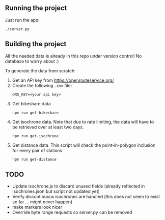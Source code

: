 ## Running the project

Just run the app:
```
./server.py
```

## Building the project

All the needed data is already in this repo under version control! No database to worry about :)

To generate the data from scratch:
1. Get an API key from https://openrouteservice.org/
2. Create the following `.env` file:
    ```
    ORS_KEY=<your api key>
    ```
3. Get bikeshare data
    ```
    npm run get-bikeshare
    ```
4. Get isochrone data. Note that due to rate limiting, the data will have to be retrieved over at least two days.
    ```
    npm run get-isochrone
    ```
5. Get distance data. This script will check the point-in-polygon inclusion for every pair of stations
    ```
    npm run get-distance
    ```

## TODO
* Update isochrone.js to discard unused fields (already reflected in isochrones.json but script not updated yet)
* Verify discontinuous isochrones are handled (this does not seem to exist so far ... might never happen)
* make markers look nicer
* Override byte range requests so server.py can be removed
